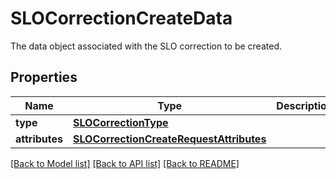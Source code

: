 # SLOCorrectionCreateData

The data object associated with the SLO correction to be created.

## Properties
Name | Type | Description | Notes
------------ | ------------- | ------------- | -------------
**type** | [**SLOCorrectionType**](SLOCorrectionType.md) |  | 
**attributes** | [**SLOCorrectionCreateRequestAttributes**](SLOCorrectionCreateRequestAttributes.md) |  | [optional] 

[[Back to Model list]](README.md#documentation-for-models) [[Back to API list]](README.md#documentation-for-api-endpoints) [[Back to README]](README.md)


